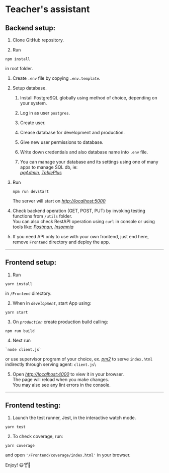 # Teacher's assistant
## Backend setup:
1. Clone GitHub repository.

2. Run 
```
npm install
```
in root folder.

1. Create `.env` file by copying `.env.template`.
2. Setup database.
   1. Install PostgreSQL globally using method of choice, depending on your system.

   2. Log in as user `postgres`.
   3. Create user.
   4. Crease database for development and production.
   5. Give new user permissions to database.
   6. Write down credentials and also database name into `.env` file.
   7. You can manage your database and its settings using one of many apps to manage SQL db, ie: \
   *[pgAdmin](https://www.pgadmin.org/), [TablePlus](https://tableplus.com/)*
3. Run 
    ```
    npm run devstart
    ```
    The server will start on [*http://localhost:5000*](http://localhost:5000)

4. Check backend operation (GET, POST, PUT) by invoking testing functions from `/utils` folder.\
   You can also check RestAPI operation using `curl` in console or using tools like: *[Postman](https://www.postman.com/), [Insomnia](https://insomnia.rest/)*

5. If you need API only to use with your own frontend, just end here, remove `Frontend` directory and deploy the app.

____
## Frontend setup:
1. Run 
```
yarn install
```
in `/Frontend` directory.

2. When in *`development`*, start App using:
```
yarn start
```
3. On *`production`* create production build calling:
```
npm run build
```
4. Next run 
```
`node client.js` 
```
   or use supervisor program of your choice,
    ex. *[pm2](https://pm2.keymetrics.io/)* to serve `index.html` indirectly through serving agent: `client.js`\

   5. Open [*http://localhost:4000*](http://localhost:4000) to view it in your browser.\
       The page will reload when you make changes.\
   You may also see any lint errors in the console.

___
## Frontend testing:

1. Launch the test runner, Jest, in the interactive watch mode.
```
yarn test
```
2. To check coverage, run: 
```
yarn coverage
```
and open `'/Frontend/coverage/index.html'` in your browser.

Enjoy! 😃🍸🎉
